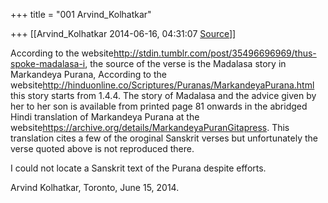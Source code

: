+++
title = "001 Arvind_Kolhatkar"

+++
[[Arvind_Kolhatkar	2014-06-16, 04:31:07 [Source](https://groups.google.com/g/samskrita/c/AVCdJ7BqzSE)]]



According to the website<http://stdin.tumblr.com/post/35496696969/thus-spoke-madalasa-i>, the source of the verse is the Madalasa story in Markandeya Purana,
According to the website<http://hinduonline.co/Scriptures/Puranas/MarkandeyaPurana.html> this story starts from 1.4.4. The story of Madalasa and the advice given by her to her son is available from printed page 81 onwards in the abridged Hindi translation of Markandeya Purana at the website<https://archive.org/details/MarkandeyaPuranGitapress>. This translation cites a few of the oroginal Sanskrit verses but unfortunately the verse quoted above is not reproduced there.

  

I could not locate a Sanskrit text of the Purana despite efforts.  

  

Arvind Kolhatkar, Toronto, June 15, 2014.

